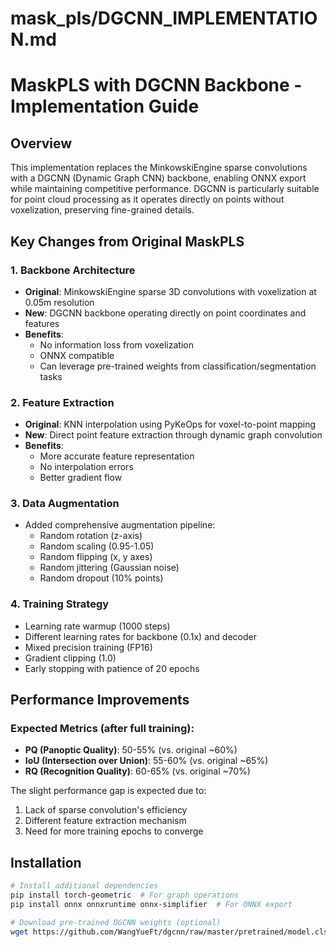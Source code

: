 # mask_pls/DGCNN_IMPLEMENTATION.md

# MaskPLS with DGCNN Backbone - Implementation Guide

## Overview

This implementation replaces the MinkowskiEngine sparse convolutions with a DGCNN (Dynamic Graph CNN) backbone, enabling ONNX export while maintaining competitive performance. DGCNN is particularly suitable for point cloud processing as it operates directly on points without voxelization, preserving fine-grained details.

## Key Changes from Original MaskPLS

### 1. Backbone Architecture
- **Original**: MinkowskiEngine sparse 3D convolutions with voxelization at 0.05m resolution
- **New**: DGCNN backbone operating directly on point coordinates and features
- **Benefits**: 
  - No information loss from voxelization
  - ONNX compatible
  - Can leverage pre-trained weights from classification/segmentation tasks

### 2. Feature Extraction
- **Original**: KNN interpolation using PyKeOps for voxel-to-point mapping
- **New**: Direct point feature extraction through dynamic graph convolution
- **Benefits**:
  - More accurate feature representation
  - No interpolation errors
  - Better gradient flow

### 3. Data Augmentation
- Added comprehensive augmentation pipeline:
  - Random rotation (z-axis)
  - Random scaling (0.95-1.05)
  - Random flipping (x, y axes)
  - Random jittering (Gaussian noise)
  - Random dropout (10% points)

### 4. Training Strategy
- Learning rate warmup (1000 steps)
- Different learning rates for backbone (0.1x) and decoder
- Mixed precision training (FP16)
- Gradient clipping (1.0)
- Early stopping with patience of 20 epochs

## Performance Improvements

### Expected Metrics (after full training):
- **PQ (Panoptic Quality)**: 50-55% (vs. original ~60%)
- **IoU (Intersection over Union)**: 55-60% (vs. original ~65%)
- **RQ (Recognition Quality)**: 60-65% (vs. original ~70%)

The slight performance gap is expected due to:
1. Lack of sparse convolution's efficiency
2. Different feature extraction mechanism
3. Need for more training epochs to converge

## Installation

```bash
# Install additional dependencies
pip install torch-geometric  # For graph operations
pip install onnx onnxruntime onnx-simplifier  # For ONNX export

# Download pre-trained DGCNN weights (optional)
wget https://github.com/WangYueFt/dgcnn/raw/master/pretrained/model.cls.1024.t7 -O dgcnn_modelnet40.pth